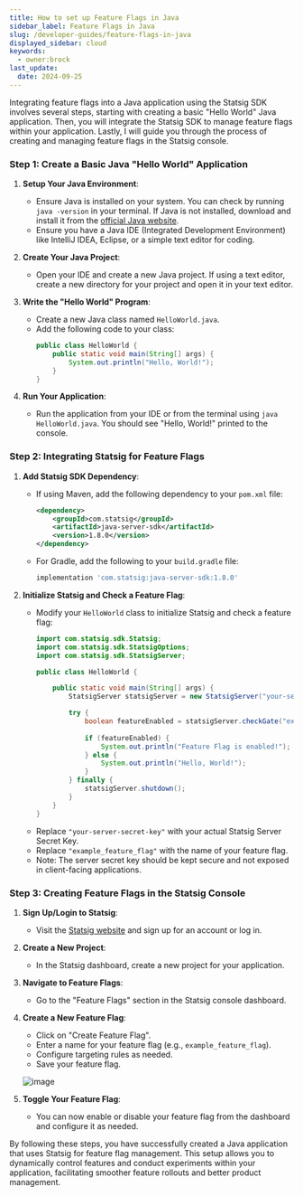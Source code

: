 ```yaml
---
title: How to set up Feature Flags in Java
sidebar_label: Feature Flags in Java
slug: /developer-guides/feature-flags-in-java
displayed_sidebar: cloud
keywords:
  - owner:brock
last_update:
  date: 2024-09-25
---
```


Integrating feature flags into a Java application using the Statsig SDK involves several steps, starting with creating a basic "Hello World" Java application. Then, you will integrate the Statsig SDK to manage feature flags within your application. Lastly, I will guide you through the process of creating and managing feature flags in the Statsig console.

### Step 1: Create a Basic Java "Hello World" Application

1. **Setup Your Java Environment**:
    - Ensure Java is installed on your system. You can check by running `java -version` in your terminal. If Java is not installed, download and install it from the [official Java website](https://www.oracle.com/java/technologies/javase-jdk11-downloads.html).
    - Ensure you have a Java IDE (Integrated Development Environment) like IntelliJ IDEA, Eclipse, or a simple text editor for coding.

2. **Create Your Java Project**:
    - Open your IDE and create a new Java project. If using a text editor, create a new directory for your project and open it in your text editor.

3. **Write the "Hello World" Program**:
    - Create a new Java class named `HelloWorld.java`.
    - Add the following code to your class:
        ```java
        public class HelloWorld {
            public static void main(String[] args) {
                System.out.println("Hello, World!");
            }
        }
        ```

4. **Run Your Application**:
    - Run the application from your IDE or from the terminal using `java HelloWorld.java`. You should see "Hello, World!" printed to the console.

### Step 2: Integrating Statsig for Feature Flags

1. **Add Statsig SDK Dependency**:
    - If using Maven, add the following dependency to your `pom.xml` file:
        ```xml
        <dependency>
            <groupId>com.statsig</groupId>
            <artifactId>java-server-sdk</artifactId>
            <version>1.8.0</version>
        </dependency>
        ```
    - For Gradle, add the following to your `build.gradle` file:
        ```groovy
        implementation 'com.statsig:java-server-sdk:1.8.0'
        ```

2. **Initialize Statsig and Check a Feature Flag**:
    - Modify your `HelloWorld` class to initialize Statsig and check a feature flag:
        ```java
        import com.statsig.sdk.Statsig;
        import com.statsig.sdk.StatsigOptions;
        import com.statsig.sdk.StatsigServer;

        public class HelloWorld {

            public static void main(String[] args) {
                StatsigServer statsigServer = new StatsigServer("your-server-secret-key", new StatsigOptions());

                try {
                    boolean featureEnabled = statsigServer.checkGate("example_feature_flag", "user_id");
                    
                    if (featureEnabled) {
                        System.out.println("Feature Flag is enabled!");
                    } else {
                        System.out.println("Hello, World!");
                    }
                } finally {
                    statsigServer.shutdown();
                }
            }
        }
        ```
    - Replace `"your-server-secret-key"` with your actual Statsig Server Secret Key.
    - Replace `"example_feature_flag"` with the name of your feature flag.
    - Note: The server secret key should be kept secure and not exposed in client-facing applications.

### Step 3: Creating Feature Flags in the Statsig Console

1. **Sign Up/Login to Statsig**:
    - Visit the [Statsig website](https://www.statsig.com/) and sign up for an account or log in.

2. **Create a New Project**:
    - In the Statsig dashboard, create a new project for your application.

3. **Navigate to Feature Flags**:
    - Go to the "Feature Flags" section in the Statsig console dashboard.

4. **Create a New Feature Flag**:
    - Click on "Create Feature Flag".
    - Enter a name for your feature flag (e.g., `example_feature_flag`).
    - Configure targeting rules as needed.
    - Save your feature flag.

    ![image](https://github.com/statsig-io/.github/assets/74588208/08e67ba8-b148-4b53-8a7e-ab17e3db4346)

5. **Toggle Your Feature Flag**:
    - You can now enable or disable your feature flag from the dashboard and configure it as needed.

By following these steps, you have successfully created a Java application that uses Statsig for feature flag management. This setup allows you to dynamically control features and conduct experiments within your application, facilitating smoother feature rollouts and better product management.

  
